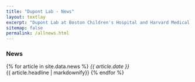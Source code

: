 ```yaml
---
title: "Dupont Lab - News"
layout: textlay
excerpt: "Dupont Lab at Boston Children's Hospital and Harvard Medical School."
sitemap: false
permalink: /allnews.html
---
```


### News

{% for article in site.data.news %}
<em>{{ article.date }}</em> <br>
{{ article.headline | markdownify}}
{% endfor %}

